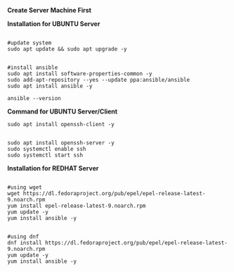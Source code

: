 **Create Server Machine First**

**Installation for UBUNTU Server**
<pre><code>
#update system
sudo apt update && sudo apt upgrade -y</code></pre>

<pre><code>
#install ansible
sudo apt install software-properties-common -y
sudo add-apt-repository --yes --update ppa:ansible/ansible
sudo apt install ansible -y
</code></pre>
<pre><code>ansible --version</code></pre>

**Command for UBUNTU Server/Client**
<pre><code>sudo apt install openssh-client -y</code></pre>
<pre><code>
sudo apt install openssh-server -y
sudo systemctl enable ssh
sudo systemctl start ssh
</code></pre>

**Installation for REDHAT Server**
<pre><code>
#using wget
wget https://dl.fedoraproject.org/pub/epel/epel-release-latest-9.noarch.rpm
yum install epel-release-latest-9.noarch.rpm
yum update -y
yum install ansible -y
</code></pre>

<pre><code>
#using dnf
dnf install https://dl.fedoraproject.org/pub/epel/epel-release-latest-9.noarch.rpm
yum update -y
yum install ansible -y
</code></pre>
